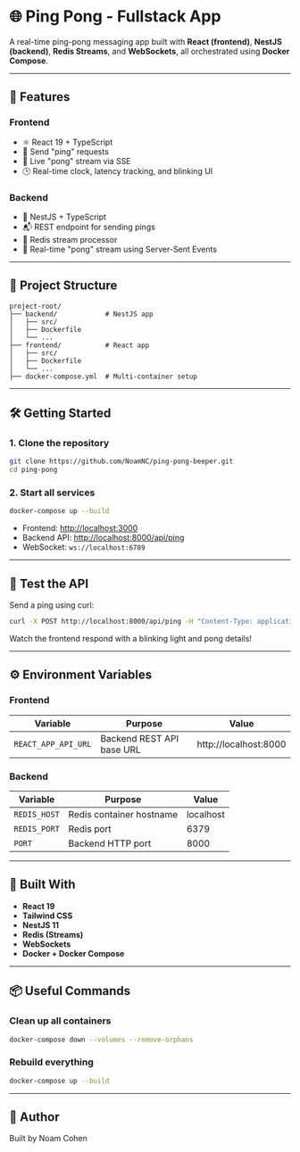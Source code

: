 # 🌐 Ping Pong - Fullstack App

A real-time ping-pong messaging app built with **React (frontend)**, **NestJS (backend)**, **Redis Streams**, and **WebSockets**, all orchestrated using **Docker Compose**.

---

## 🧩 Features


### Frontend
- ⚛️ React 19 + TypeScript
- 🧪 Send "ping" requests
- 📡 Live "pong" stream via SSE
- 🕒 Real-time clock, latency tracking, and blinking UI

### Backend
- 🚀 NestJS + TypeScript
- 📬 REST endpoint for sending pings
- 🔁 Redis stream processor
- 📡 Real-time "pong" stream using Server-Sent Events

---

## 📁 Project Structure

```
project-root/
├── backend/            # NestJS app
│   ├── src/
│   ├── Dockerfile
│   └── ...
├── frontend/           # React app
│   ├── src/
│   ├── Dockerfile
│   └── ...
├── docker-compose.yml  # Multi-container setup
```

---

## 🛠️ Getting Started

### 1. Clone the repository

```bash
git clone https://github.com/NoamNC/ping-pong-beeper.git
cd ping-pong
```

### 2. Start all services

```bash
docker-compose up --build
```

- Frontend: [http://localhost:3000](http://localhost:3000)
- Backend API: [http://localhost:8000/api/ping](http://localhost:8000/api/ping)
- WebSocket: `ws://localhost:6789`

---

## 🧪 Test the API

Send a ping using curl:

```bash
curl -X POST http://localhost:8000/api/ping -H "Content-Type: application/json" -d '{"message": "ping"}'
```

Watch the frontend respond with a blinking light and pong details!

---

## ⚙️ Environment Variables

### Frontend

| Variable              | Purpose                     | Value                   |
|-----------------------|-----------------------------|-------------------------|
| `REACT_APP_API_URL`   | Backend REST API base URL   | http://localhost:8000   |

### Backend

| Variable      | Purpose                 | Value          |
|---------------|-------------------------|----------------|
| `REDIS_HOST`  | Redis container hostname| localhost      |
| `REDIS_PORT`  | Redis port              | 6379           |
| `PORT`        | Backend HTTP port       | 8000           |

---

## 🧱 Built With

- **React 19**
- **Tailwind CSS**
- **NestJS 11**
- **Redis (Streams)**
- **WebSockets**
- **Docker + Docker Compose**

---

## 📦 Useful Commands

### Clean up all containers
```bash
docker-compose down --volumes --remove-orphans
```

### Rebuild everything
```bash
docker-compose up --build
```

---


## 👤 Author

Built by Noam Cohen
